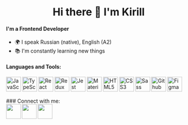 ### 
<div id="header" align="center">
 <h1 align="center">Hi there 👋 I'm Kirill</h1>
</div>

#### I'm a Frontend Developer 
- 🌍 I speak Russian (native), English (A2)
- 📚 I'm constantly learning new things

#### Languages and Tools:
<p>
  <img height="40px" alt="JavaScript" src="https://cdn.jsdelivr.net/gh/devicons/devicon/icons/javascript/javascript-original.svg" />
  <img height="40px" alt="TypeScript" src="https://cdn.jsdelivr.net/gh/devicons/devicon/icons/typescript/typescript-original.svg" />
  <img height="40px" alt="React" src="https://cdn.jsdelivr.net/gh/devicons/devicon/icons/react/react-original.svg" />
  <img height="40px" alt="Redux" src="https://cdn.jsdelivr.net/gh/devicons/devicon/icons/redux/redux-original.svg" />  
  <img height="40px" alt="Jest" src="https://cdn.jsdelivr.net/gh/devicons/devicon/icons/jest/jest-plain.svg" />
  <img height="40px" alt="Material-UI" src="https://cdn.jsdelivr.net/gh/devicons/devicon/icons/materialui/materialui-original.svg" />          
  <img height="40px" alt="HTML5" src="https://cdn.jsdelivr.net/gh/devicons/devicon/icons/html5/html5-original.svg" /> 
  <img height="40px" alt="CSS3" src="https://cdn.jsdelivr.net/gh/devicons/devicon/icons/css3/css3-original.svg" />
  <img height="40px" alt="Sass" src="https://cdn.jsdelivr.net/gh/devicons/devicon/icons/sass/sass-original.svg" /> 
  <img height="40px" alt="Github" src="https://cdn.jsdelivr.net/gh/devicons/devicon/icons/github/github-original.svg" /> 
  <img height="40px" alt="Figma" src="https://cdn.jsdelivr.net/gh/devicons/devicon/icons/figma/figma-original.svg" />
</p>
###  Connect with me:
<section>
  <a href="mailto:http://kal1vane.job@gmail.com/">
    <img align="left" width="40px" src="https://cdn1.iconfinder.com/data/icons/business-finance-vol-3-39/512/mailbox_mail_post_email-128.png" />
  </a>
  <a href="https://t.me/Kal1Vane">
    <img align="left" width="40px" src="https://cdn4.iconfinder.com/data/icons/logos-and-brands/512/335_Telegram_logo-128.png" />
  </a>
  <a href="https://www.linkedin.com/in/kirill-davletshin-419b98241/">
    <img align="left"  width="40px" src="https://cdn.jsdelivr.net/gh/devicons/devicon/icons/linkedin/linkedin-original.svg" />
  </a>
</section>
